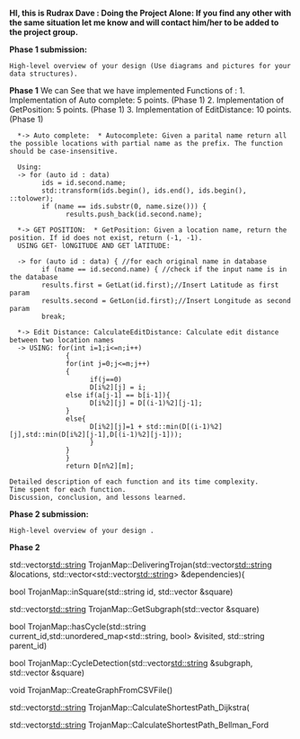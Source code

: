 <b>HI, this is Rudrax Dave : Doing the Project Alone: If you find any other with the same situation let me know and will contact him/her to be added to the project group.</b>

<b>Phase 1 submission:</b>

    High-level overview of your design (Use diagrams and pictures for your data structures).

<pr>
<b>Phase 1</b>
 We can See that we have implemented Functions of :
      1. Implementation of Auto complete: 5 points. (Phase 1)
      2. Implementation of GetPosition: 5 points. (Phase 1)
      3. Implementation of EditDistance: 10 points. (Phase 1)

      *-> Auto complete:  * Autocomplete: Given a parital name return all the possible locations with partial name as the prefix. The function should be case-insensitive.

      Using: 
      -> for (auto id : data) 
            ids = id.second.name;
            std::transform(ids.begin(), ids.end(), ids.begin(), ::tolower);
            if (name == ids.substr(0, name.size())) {
                  results.push_back(id.second.name);

      *-> GET POSITION:  * GetPosition: Given a location name, return the position. If id does not exist, return (-1, -1).
      USING GET- lONGITUDE AND GET lATITUDE:

      -> for (auto id : data) { //for each original name in database
            if (name == id.second.name) { //check if the input name is in the database
            results.first = GetLat(id.first);//Insert Latitude as first param
            results.second = GetLon(id.first);//Insert Longitude as second param
            break;

      *-> Edit Distance: CalculateEditDistance: Calculate edit distance between two location names
      -> USING: for(int i=1;i<=n;i++)
                  {
                  for(int j=0;j<=m;j++)
                  {
                        if(j==0)
                        D[i%2][j] = i; 
                  else if(a[j-1] == b[i-1]){
                        D[i%2][j] = D[(i-1)%2][j-1];
                  }
                  else{
                        D[i%2][j]=1 + std::min(D[(i-1)%2][j],std::min(D[i%2][j-1],D[(i-1)%2][j-1]));
                        }
                  }
                  }
                  return D[n%2][m];

    Detailed description of each function and its time complexity.
    Time spent for each function.
    Discussion, conclusion, and lessons learned.
</pr>

<b>Phase 2 submission:</b>


    High-level overview of your design .
<pr>
<b>Phase 2</b>

std::vector<std::string> TrojanMap::DeliveringTrojan(std::vector<std::string> &locations,
                                                     std::vector<std::vector<std::string>> &dependencies){


bool TrojanMap::inSquare(std::string id, std::vector<double> &square)

std::vector<std::string> TrojanMap::GetSubgraph(std::vector<double> &square)

bool TrojanMap::hasCycle(std::string current_id,std::unordered_map<std::string, bool> &visited, std::string parent_id)

bool TrojanMap::CycleDetection(std::vector<std::string> &subgraph, std::vector<double> &square)

void TrojanMap::CreateGraphFromCSVFile()

std::vector<std::string> TrojanMap::CalculateShortestPath_Dijkstra(

std::vector<std::string> TrojanMap::CalculateShortestPath_Bellman_Ford


</pr>